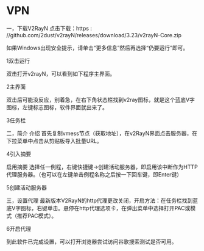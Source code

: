 # VPN
一，下载V2RayN
点击下载：https : //github.com/2dust/v2rayN/releases/download/3.23/v2rayN-Core.zip

如果Windows出现安全提示，请单击“更多信息”然后再选择“仍要运行”即可。

1双击运行

双击打开v2rayN，可以看到如下程序主界面。

2主界面

双击后可能没反应，别着急，在右下角状态栏找到v2ray图标，就是这个蓝底V字图标，左键标志图标，软件界面就出来了。

3任务栏

二，简介
介绍
首先复制vmess节点（获取地址），在v2RayN界面点击服务器，在下拉菜单中点击从剪贴板导入批量URL。

4引入摘要

启用摘要
选择任一例程，右键快捷键->创建活动服务器，即启用该中断作为HTTP代理服务器。（也可以在左键单击例程名称之后按一下回车键，即Enter键）

5创建活动服务器

三，设置代理
最新版本V2RayN的http代理更改关闭，开启方法：在任务栏找到蓝底V字图标，右键单击。悬停在http代理选项卡，在弹出菜单中选择打开PAC或模式（推荐PAC模式）。

6开启代理

到此软件已完成设置，可以打开浏览器尝试访问谷歌搜索测试是否可用。
